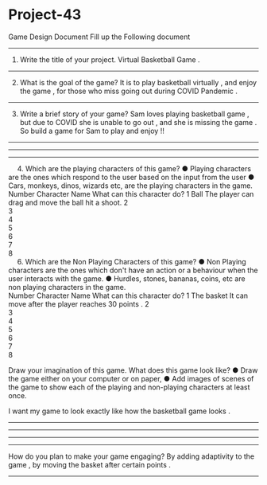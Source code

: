 # Project-43
Game Design Document
Fill up the Following document 

________________________________________



1.	Write the title of your project.
Virtual Basketball Game .
________________________________________


2.	What is the goal of the game? 
It is to play basketball virtually , and enjoy the game , for those who miss going out during COVID Pandemic .
________________________________________


3.	Write a brief story of your game?
Sam loves playing basketball game , but due to COVID she is unable to go out , and she is missing the game . So build a game for Sam to play and enjoy !!
________________________________________

________________________________________

________________________________________


 
4.	Which are the playing characters of this game? 
●	Playing characters are the ones which respond to the user based on the input from the user
●	Cars, monkeys, dinos, wizards etc, are the playing characters in the game.  
Number	Character Name	What can this character do? 
1	Ball	The player can drag and move the ball hit a shoot.
2		
3		
4		
5		
6		
7		
8		
 
6.	Which are the Non Playing Characters of this game?
●	Non Playing characters are the ones which don't have an action or a behaviour when the user interacts with the game.
●	Hurdles, stones, bananas, coins, etc are non playing characters in the game.   
Number	Character Name	What can this character do? 
1	The basket	It can move after the player reaches 30 points .
2		
3		
4		
5		
6		
7		
8		




Draw your imagination of this game. What does this game look like?
●	Draw the game either on your computer or on paper, 
●	Add images of scenes of the game to show each of the playing and non-playing characters at least once.  

I want my game to look exactly like how the basketball game looks .
________________________________________
________________________________________
________________________________________
________________________________________

How do you plan to make your game engaging? 
By adding adaptivity   to the game , by moving the basket after certain points .
________________________________________________________________________________________________________________________________________________________________



